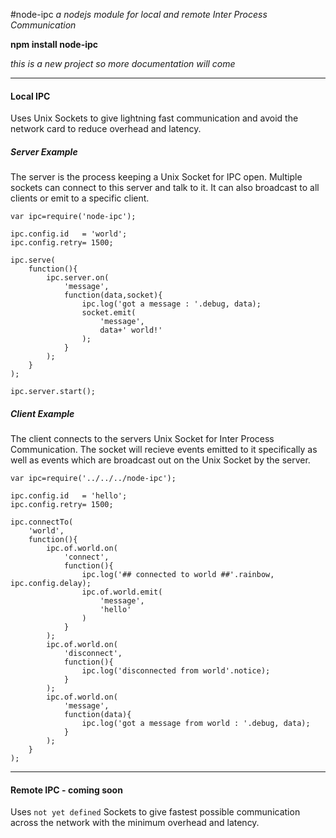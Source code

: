 #node-ipc
*a nodejs module for local and remote Inter Process Communication*

**npm install node-ipc**

*this is a new project so more documentation will come*

----
#### Local IPC
Uses Unix Sockets to give lightning fast communication and avoid the network card to reduce overhead and latency.

##### Server Example 
The server is the process keeping a Unix Socket for IPC open. Multiple sockets can connect to this server and talk to it. It can also broadcast to all clients or emit to a specific client.

    var ipc=require('node-ipc');

    ipc.config.id   = 'world';
    ipc.config.retry= 1500;
    
    ipc.serve(
        function(){
            ipc.server.on(
                'message',
                function(data,socket){
                    ipc.log('got a message : '.debug, data);
                    socket.emit(
                        'message',
                        data+' world!'
                    );
                }
            );
        }
    );
    
    ipc.server.start();

##### Client Example 
The client connects to the servers Unix Socket for Inter Process Communication. The socket will recieve events emitted to it specifically as well as events which are broadcast out on the Unix Socket by the server.

    var ipc=require('../../../node-ipc');

    ipc.config.id   = 'hello';
    ipc.config.retry= 1500;
    
    ipc.connectTo(
        'world',
        function(){
            ipc.of.world.on(
                'connect',
                function(){
                    ipc.log('## connected to world ##'.rainbow, ipc.config.delay);
                    ipc.of.world.emit(
                        'message',
                        'hello'
                    )
                }
            );
            ipc.of.world.on(
                'disconnect',
                function(){
                    ipc.log('disconnected from world'.notice);
                }
            );
            ipc.of.world.on(
                'message',
                function(data){
                    ipc.log('got a message from world : '.debug, data);
                }
            );
        }
    );

----
#### Remote IPC - coming soon
Uses ``not yet defined`` Sockets to give fastest possible communication across the network with the minimum overhead and latency.


